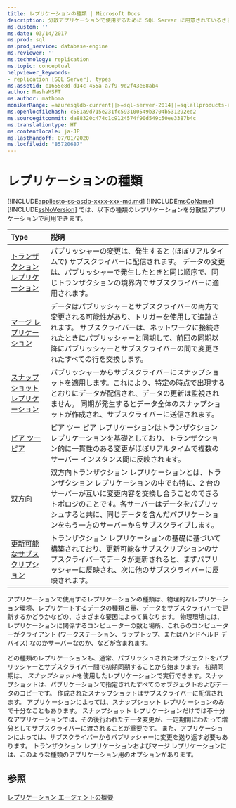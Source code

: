 ```yaml
---
title: レプリケーションの種類 | Microsoft Docs
description: 分散アプリケーションで使用するために SQL Server に用意されているさまざまな種類のレプリケーションについて説明します。
ms.custom: ''
ms.date: 03/14/2017
ms.prod: sql
ms.prod_service: database-engine
ms.reviewer: ''
ms.technology: replication
ms.topic: conceptual
helpviewer_keywords:
- replication [SQL Server], types
ms.assetid: c1655e8d-d14c-455a-a7f9-9d2f43e88ab4
author: MashaMSFT
ms.author: mathoma
monikerRange: =azuresqldb-current||>=sql-server-2014||=sqlallproducts-allversions
ms.openlocfilehash: c581a9d715e231fc593100549b3704b531292ed2
ms.sourcegitcommit: da88320c474c1c9124574f90d549c50ee3387b4c
ms.translationtype: HT
ms.contentlocale: ja-JP
ms.lasthandoff: 07/01/2020
ms.locfileid: "85720687"
---
```

# <a name="types-of-replication"></a>レプリケーションの種類
[!INCLUDE[appliesto-ss-asdb-xxxx-xxx-md.md](../../includes/applies-to-version/sql-asdb.md)]
  [!INCLUDE[msCoName](../../includes/msconame-md.md)] [!INCLUDE[ssNoVersion](../../includes/ssnoversion-md.md)] では、以下の種類のレプリケーションを分散型アプリケーションで利用できます。  

| **Type** | **説明** |
|:-------- | :-------------- |
| [トランザクション レプリケーション](transactional/transactional-replication.md)| パブリッシャーの変更は、発生すると (ほぼリアルタイムで) サブスクライバーに配信されます。 データの変更は、パブリッシャーで発生したときと同じ順序で、同じトランザクションの境界内でサブスクライバーに適用されます。 | 
| [マージ レプリケーション](merge/merge-replication.md) | データはパブリッシャーとサブスクライバーの両方で変更される可能性があり、トリガーを使用して追跡されます。 サブスクライバーは、ネットワークに接続されたときにパブリッシャーと同期して、前回の同期以降にパブリッシャーとサブスクライバーの間で変更されたすべての行を交換します。 | 
| [スナップショット レプリケーション](snapshot-replication.md) | パブリッシャーからサブスクライバーにスナップショットを適用します。これにより、特定の時点で出現するとおりにデータが配信され、データの更新は監視されません。 同期が発生するとデータ全体のスナップショットが作成され、サブスクライバーに送信されます。| 
| [ピア ツー ピア](transactional/peer-to-peer-transactional-replication.md) | ピア ツー ピア レプリケーションはトランザクション レプリケーションを基礎としており、トランザクション的に一貫性のある変更がほぼリアルタイムで複数のサーバー インスタンス間に反映されます。 | 
| [双方向](transactional/bidirectional-transactional-replication.md)| 双方向トランザクション レプリケーションとは、トランザクション レプリケーションの中でも特に、2 台のサーバーが互いに変更内容を交換し合うことのできるトポロジのことです。各サーバーはデータをパブリッシュすると共に、同じデータを含んだパブリケーションをもう一方のサーバーからサブスクライブします。 | 
| [更新可能なサブスクリプション](transactional/updatable-subscriptions-for-transactional-replication.md) | トランザクション レプリケーションの基礎に基づいて構築されており、更新可能なサブスクリプションのサブスクライバーでデータが更新されると、まずパブリッシャーに反映され、次に他のサブスクライバーに反映されます。 | 
  
 
アプリケーションで使用するレプリケーションの種類は、物理的なレプリケーション環境、レプリケートするデータの種類と量、データをサブスクライバーで更新するかどうかなどの、さまざまな要因によって異なります。 物理環境には、レプリケーションに関係するコンピューターの数と場所、これらのコンピューターがクライアント (ワークステーション、ラップトップ、またはハンドヘルド デバイス) なのかサーバーなのか、などが含まれます。  
  
どの種類のレプリケーションも、通常、パブリッシュされたオブジェクトをパブリッシャーとサブスクライバー間で初期同期することから始まります。 初期同期は、 *スナップショット*を使用したレプリケーションで実行できます。スナップショットは、パブリケーションで指定されたすべてのオブジェクトおよびデータのコピーです。 作成されたスナップショットはサブスクライバーに配信されます。 アプリケーションによっては、スナップショット レプリケーションのみで十分なこともあります。 スナップショット レプリケーションだけでは不十分なアプリケーションでは、その後行われたデータ変更が、一定期間にわたって増分としてサブスクライバーに渡されることが重要です。 また、アプリケーションによっては、サブスクライバーからパブリッシャーに変更を送り返す必要もあります。 トランザクション レプリケーションおよびマージ レプリケーションには、このような種類のアプリケーション用のオプションがあります。  
  
 
## <a name="see-also"></a>参照  
 [レプリケーション エージェントの概要](../../relational-databases/replication/agents/replication-agents-overview.md)
  
  
